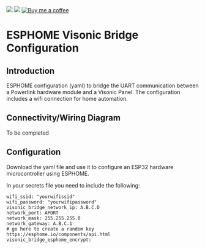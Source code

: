 [![](https://img.shields.io/github/release/davesmeghead/visonic_esp32_bridge/all.svg?style=for-the-badge)](https://github.com/davesmeghead/visonic_esp32_bridge/releases) 
[![](https://img.shields.io/badge/MAINTAINER-%40Davesmeghead-green?style=for-the-badge)](https://github.com/Davesmeghead)
[![Buy me a coffee][buymeacoffee-shield]][buymeacoffee]

[buymeacoffee]: https://www.buymeacoffee.com/davesmeghead
[buymeacoffee-shield]: https://www.buymeacoffee.com/assets/img/custom_images/orange_img.png

# ESPHOME Visonic Bridge Configuration

## Introduction
ESPHOME configuration (yaml) to bridge the UART communication between a Powerlink hardware module and a Visonic Panel. The configuration includes a wifi connection for home automation.


## Connectivity/Wiring Diagram
To be completed

## Configuration
Download the yaml file and use it to configure an ESP32 hardware microcontroller using ESPHOME.

In your secrets file you need to include the following:

```
wifi_ssid: "yourwifissid"
wifi_password: "yourwifipassword"
visonic_bridge_network_ip: A.B.C.D
network_port: APORT
network_mask: 255.255.255.0
network_gateway: A.B.C.1
# go here to create a random key https://esphome.io/components/api.html
visonic_bridge_esphome_encrypt: 
```

